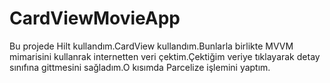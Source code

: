 # CardViewMovieApp
Bu projede Hilt kullandım.CardView kullandım.Bunlarla birlikte MVVM mimarisini 
kullanrak internetten veri çektim.Çektiğim veriye tıklayarak detay sınıfına gittmesini sağladım.O kısımda Parcelize işlemini yaptım.
